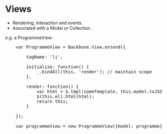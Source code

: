 # Views

* Rendering, interaction and events.
* Associated with a Model or Collection.

e.g. a ProgrammeView:

<pre class="brush: js">
    var ProgrammeView = Backbone.View.extend({
        
        tagName: 'li',
        
        initialize: function() {
            _.bindAll(this, 'render'); // maintain scope
        },
        
        render: function() {
            var html = $.tmpl(someTemplate, this.model.toJSON());
            $(this.el).html(html);
            return this;
        }
        
    });
    
    var programmeView = new ProgrammeView({model: programme});
</pre>